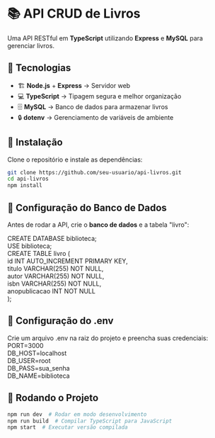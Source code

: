 # 📚 API CRUD de Livros  

Uma API RESTful em **TypeScript** utilizando **Express** e **MySQL** para gerenciar livros.

## 🚀 Tecnologias  
- 🏗 **Node.js** + **Express** → Servidor web  
- 💻 **TypeScript** → Tipagem segura e melhor organização  
- 🗄 **MySQL** → Banco de dados para armazenar livros  
- 🔒 **dotenv** → Gerenciamento de variáveis de ambiente  

## 🔹 Instalação  
Clone o repositório e instale as dependências:  
```bash
git clone https://github.com/seu-usuario/api-livros.git
cd api-livros
npm install
```

## 🔹 Configuração do Banco de Dados 
Antes de rodar a API, crie o **banco de dados** e a tabela "livro":

CREATE DATABASE biblioteca;  
USE biblioteca;  
CREATE TABLE livro (  
  id INT AUTO_INCREMENT PRIMARY KEY,  
  titulo VARCHAR(255) NOT NULL,  
  autor VARCHAR(255) NOT NULL,  
  isbn VARCHAR(255) NOT NULL,  
  anopublicacao INT NOT NULL  
);

## 🔹 Configuração do .env
Crie um arquivo .env na raiz do projeto e preencha suas credenciais:  
PORT=3000  
DB_HOST=localhost  
DB_USER=root  
DB_PASS=sua_senha  
DB_NAME=biblioteca  

## 🔹 Rodando o Projeto
```bash
npm run dev  # Rodar em modo desenvolvimento
npm run build  # Compilar TypeScript para JavaScript
npm start  # Executar versão compilada
```
